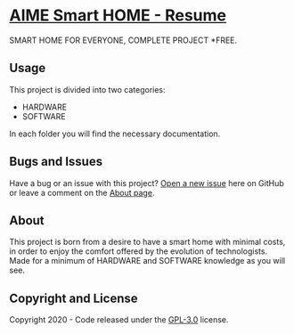# [AIME Smart HOME - Resume](https://mepf.github.io/AIME-SmartHome/)

SMART HOME FOR EVERYONE, COMPLETE PROJECT *FREE.


## Usage

This project is divided into two categories:

* HARDWARE
* SOFTWARE

In each folder you will find the necessary documentation.

## Bugs and Issues

Have a bug or an issue with this project? [Open a new issue](https://github.com/MEPF/AIME-SmartHome/issues) here on GitHub or leave a comment on the [About page](https://mepf.github.io/AIME-SmartHome/).

## About

This project is born from a desire to have a smart home with minimal costs, in order to enjoy the comfort offered by the evolution of technologists. Made for a minimum of HARDWARE and SOFTWARE knowledge as you will see.


## Copyright and License

Copyright 2020 - Code released under the [GPL-3.0](https://github.com/MEPF/AIME-SmartHome/blob/master/LICENSE) license.
